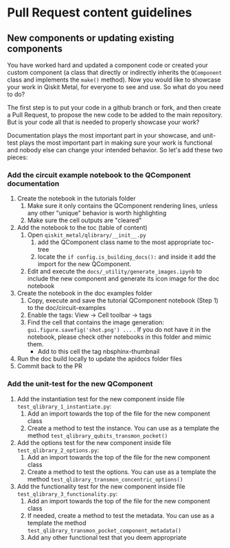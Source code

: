 # Pull Request content guidelines

## New components or updating existing components

You have worked hard and updated a component code or created your custom component (a class that directly or indirectly inherits the `QComponent` class and implements the `make()` method). Now you would like to showcase your work in Qiskit Metal, for everyone to see and use. So what do you need to do?

The first step is to put your code in a github branch or fork, and then create a Pull Request, to propose the new code to be added to the main repository. But is your code all that is needed to properly showcase your work?

Documentation plays the most important part in your showcase, and unit-test plays the most important part in making sure your work is functional and nobody else can change your intended behavior. So let's add these two pieces:

### Add the circuit example notebook to the QComponent documentation
1. Create the notebook in the tutorials folder
    1. Make sure it only contains the QComponent rendering lines, unless any other "unique" behavior is worth highlighting
    1. Make sure the cell outputs are "cleared"
1. Add the notebook to the toc (table of content)
    1. Open `qiskit_metal/qlibrary/__init__.py`
        1. add the QComponent class name to the most appropriate toc-tree
        1. locate the `if config.is_building_docs():` and inside it add the import for the new QComponent.
    1. Edit and execute the `docs/_utility/generate_images.ipynb` to include the new component and generate its icon image for the doc notebook
1. Create the notebook in the doc examples folder
    1. Copy, execute and save the tutorial QComponent notebook (Step 1) to the doc/circuit-examples
    1. Enable the tags: View -> Cell toolbar -> tags
    1. Find the cell that contains the image generation: `gui.figure.savefig('shot.png') ...` . If you do not have it in the notebook, please check other notebooks in this folder and mimic them.
        - Add to this cell the tag nbsphinx-thumbnail
1. Run the doc build locally to update the apidocs folder files
1. Commit back to the PR


### Add the unit-test for the new QComponent
1. Add the instantiation test for the new component inside file `test_qlibrary_1_instantiate.py`:
    1. Add an import towards the top of the file for the new component class
    1. Create a method to test the instance. You can use as a template the method `test_qlibrary_qubits_transmon_pocket()`
1. Add the options test for the new component inside file `test_qlibrary_2_options.py`:
    1. Add an import towards the top of the file for the new component class
    1. Create a method to test the options. You can use as a template the method `test_qlibrary_transmon_concentric_options()`
1. Add the functionality test for the new component inside file `test_qlibrary_3_functionality.py`:
    1. Add an import towards the top of the file for the new component class
    1. If needed, create a method to test the metadata. You can use as a template the method `test_qlibrary_transmon_pocket_component_metadata()`
    1. Add any other functional test that you deem appropriate